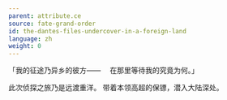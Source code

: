 ```yaml
---
parent: attribute.ce
source: fate-grand-order
id: the-dantes-files-undercover-in-a-foreign-land
language: zh
weight: 0
---
```


「我的征途乃异乡的彼方——
　在那里等待我的究竟为何。」

此次侦探之旅乃是远渡重洋。
带着本领高超的保镖，潜入大陆深处。
